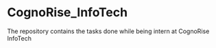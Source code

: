 # CognoRise_InfoTech
The repository contains the tasks done while being intern at CognoRise InfoTech
